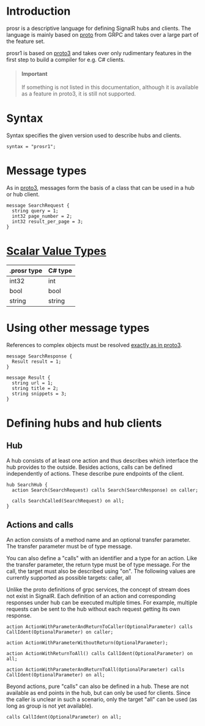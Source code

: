 # Introduction
prosr is a descriptive language for defining SignalR hubs and clients. The language is mainly based on [proto](https://developers.google.com/protocol-buffers) from GRPC and takes over a large part of the feature set.

prosr1 is based on [proto3](https://developers.google.com/protocol-buffers/docs/proto3) and takes over only rudimentary features in the first step to build a compiler for e.g. C# clients.

> #### Important
> If something is not listed in this documentation, although it is available as a feature in proto3, it is still not supported.

# Syntax
Syntax specifies the given version used to describe hubs and clients.

```
syntax = "prosr1";
```

# Message types
As in [proto3](https://developers.google.com/protocol-buffers/docs/proto3#simple), messages form the basis of a class that can be used in a hub or hub client.

```
message SearchRequest {
  string query = 1;
  int32 page_number = 2;
  int32 result_per_page = 3;
}
```

# [Scalar Value Types](https://developers.google.com/protocol-buffers/docs/proto3#scalar)
|.prosr type | C# type |
|---|---|
| int32 | int |
| bool | bool |
| string | string |

# Using other message types
References to complex objects must be resolved [exactly as in proto3](https://developers.google.com/protocol-buffers/docs/proto3#other).

```
message SearchResponse {
  Result result = 1;
}

message Result {
  string url = 1;
  string title = 2;
  string snippets = 3;
}
```

# Defining hubs and hub clients
## Hub
A hub consists of at least one action and thus describes which interface the hub provides to the outside. Besides actions, calls can be defined independently of actions. These describe pure endpoints of the client.

```
hub SearchHub {
  action Search(SearchRequest) calls Search(SearchResponse) on caller;

  calls SearchCalled(SearchRequest) on all;
}
```

## Actions and calls
An action consists of a method name and an optional transfer parameter. The transfer parameter must be of type message.

You can also define a "calls" with an identifier and a type for an action. Like the transfer parameter, the return type must be of type message. For the call, the target must also be described using "on".
The following values are currently supported as possible targets: caller, all

Unlike the proto definitions of grpc services, the concept of stream does not exist in SignalR. Each definition of an action and corresponding responses under hub can be executed multiple times. For example, multiple requests can be sent to the hub without each request getting its own response.

```
action ActionWithParameterAndReturnToCaller(OptionalParameter) calls CallIdent(OptionalParameter) on caller;

action ActionWithParameterWithoutReturn(OptionalParameter);

action ActionWithReturnToAll() calls CallIdent(OptionalParameter) on all;

action ActionWithParameterAndReturnToAll(OptionalParameter) calls CallIdent(OptionalParameter) on all;
```

Beyond actions, pure "calls" can also be defined in a hub. These are not available as end points in the hub, but can only be used for clients. Since the caller is unclear in such a scenario, only the target "all" can be used (as long as group is not yet available).

```
calls CallIdent(OptionalParameter) on all;
```